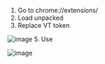 1. Go to chrome://extensions/
2. Load unpacked
3. Replace VT token

![image](https://github.com/user-attachments/assets/17dfe22a-c3ea-42ac-8169-f49bce8611e6)
5. Use

![image](https://github.com/user-attachments/assets/d0bb31e1-5951-43a5-a11a-c6ac2e42366c)

